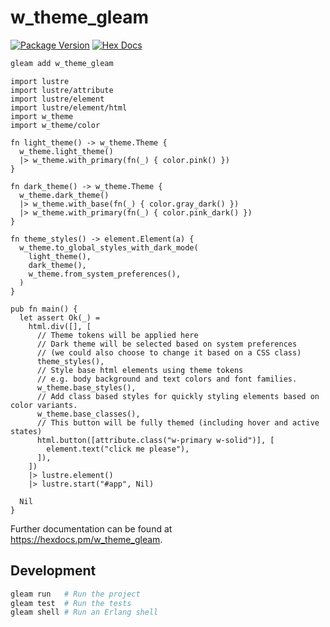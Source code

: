 # w_theme_gleam

[![Package Version](https://img.shields.io/hexpm/v/w_theme_gleam)](https://hex.pm/packages/w_theme_gleam)
[![Hex Docs](https://img.shields.io/badge/hex-docs-ffaff3)](https://hexdocs.pm/w_theme_gleam/)

```sh
gleam add w_theme_gleam
```
```gleam
import lustre
import lustre/attribute
import lustre/element
import lustre/element/html
import w_theme
import w_theme/color

fn light_theme() -> w_theme.Theme {
  w_theme.light_theme()
  |> w_theme.with_primary(fn(_) { color.pink() })
}

fn dark_theme() -> w_theme.Theme {
  w_theme.dark_theme()
  |> w_theme.with_base(fn(_) { color.gray_dark() })
  |> w_theme.with_primary(fn(_) { color.pink_dark() })
}

fn theme_styles() -> element.Element(a) {
  w_theme.to_global_styles_with_dark_mode(
    light_theme(),
    dark_theme(),
    w_theme.from_system_preferences(),
  )
}

pub fn main() {
  let assert Ok(_) =
    html.div([], [
      // Theme tokens will be applied here
      // Dark theme will be selected based on system preferences
      // (we could also choose to change it based on a CSS class)
      theme_styles(),
      // Style base html elements using theme tokens
      // e.g. body background and text colors and font families.
      w_theme.base_styles(),
      // Add class based styles for quickly styling elements based on color variants.
      w_theme.base_classes(),
      // This button will be fully themed (including hover and active states)
      html.button([attribute.class("w-primary w-solid")], [
        element.text("click me please"),
      ]),
    ])
    |> lustre.element()
    |> lustre.start("#app", Nil)

  Nil
}
```

Further documentation can be found at <https://hexdocs.pm/w_theme_gleam>.

## Development

```sh
gleam run   # Run the project
gleam test  # Run the tests
gleam shell # Run an Erlang shell
```
